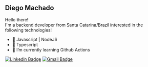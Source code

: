 ## Diego Machado

Hello there! <br>
I'm a backend developer from Santa Catarina/Brazil interested in the following technologies!

- 💚 Javascript | NodeJS
- 💙 Typescript
- 🌱 I’m currently learning Github Actions

[![Linkedin Badge](https://img.shields.io/badge/-Diego%20Machado-blue?style=flat-square&logo=Linkedin&logoColor=white&link=https://www.linkedin.com/in/diego-machado-da-rosa-88309024/)](https://www.linkedin.com/in/diego-machado-da-rosa-88309024/) 
[![Gmail Badge](https://img.shields.io/badge/-diego.machadodarosa@gmail.com-c14438?style=flat-square&logo=Gmail&logoColor=white&link=mailto:diego.machadodarosa@gmail.com)](mailto:diego.machadodarosa@gmail.com)
